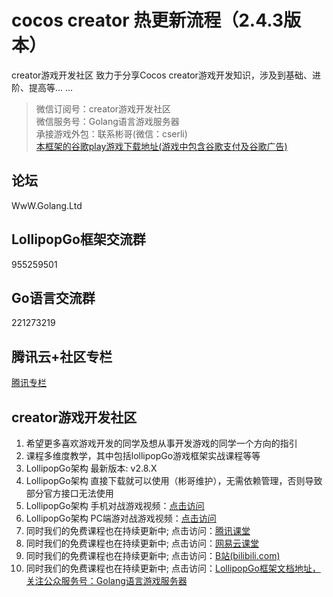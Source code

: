 # cocos creator 热更新流程（2.4.3版本）
creator游戏开发社区  致力于分享Cocos creator游戏开发知识，涉及到基础、进阶、提高等... ...
>微信订阅号：creator游戏开发社区<Br/>
>微信服务号：Golang语言游戏服务器<Br/>
>承接游戏外包：联系彬哥(微信：cserli)<Br/>
>[本框架的谷歌play游戏下载地址(游戏中包含谷歌支付及谷歌广告)](https://play.google.com/store/apps/details?id=com.byteedu.crazydice)


论坛
--------------
WwW.Golang.Ltd

LollipopGo框架交流群
-----------
955259501

Go语言交流群
----------
221273219


腾讯云+社区专栏
-----------
[腾讯专栏](https://cloud.tencent.com/developer/column/2170)


creator游戏开发社区
-----------

<ol>
<li>希望更多喜欢游戏开发的同学及想从事开发游戏的同学一个方向的指引</li>
<li>课程多维度教学，其中包括lollipopGo游戏框架实战课程等等</li>
<li>LollipopGo架构 最新版本: v2.8.X </li>
<li>LollipopGo架构 直接下载就可以使用（彬哥维护），无需依赖管理，否则导致部分官方接口无法使用 </li>
<li>LollipopGo架构 手机对战游戏视频：<a href="https://www.bilibili.com/video/av52239498" target="_blank">点击访问</a></li>
<li>LollipopGo架构 PC端游对战游戏视频：<a href="https://www.bilibili.com/video/av54726431" target="_blank">点击访问</a></li>
<li>同时我们的免费课程也在持续更新中; 点击访问：<a href="http://gopher.ke.qq.com" target="_blank">腾讯课堂</a></li>
<li>同时我们的免费课程也在持续更新中; 点击访问：<a href="https://study.163.com/provider/400000000538037/index.htm?share=2&shareId=400000000538037" target="_blank">网易云课堂</a></li>
<li>同时我们的免费课程也在持续更新中; 点击访问：<a href="http://space.bilibili.com/389368547?" target="_blank">B站(bilibili.com)</a></li>
<li>同时我们的免费课程也在持续更新中; 点击访问：<a href="http://www.gameais.com" target="_blank">LollipopGo框架文档地址，关注公众服务号：Golang语言游戏服务器</a></li>
</ol>


 <div class="footer">

 </div>

